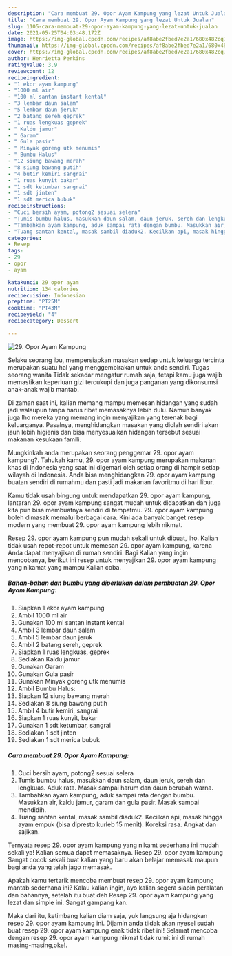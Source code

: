 ```yaml
---
description: "Cara membuat 29. Opor Ayam Kampung yang lezat Untuk Jualan"
title: "Cara membuat 29. Opor Ayam Kampung yang lezat Untuk Jualan"
slug: 1105-cara-membuat-29-opor-ayam-kampung-yang-lezat-untuk-jualan
date: 2021-05-25T04:03:48.172Z
image: https://img-global.cpcdn.com/recipes/af8abe2fbed7e2a1/680x482cq70/29-opor-ayam-kampung-foto-resep-utama.jpg
thumbnail: https://img-global.cpcdn.com/recipes/af8abe2fbed7e2a1/680x482cq70/29-opor-ayam-kampung-foto-resep-utama.jpg
cover: https://img-global.cpcdn.com/recipes/af8abe2fbed7e2a1/680x482cq70/29-opor-ayam-kampung-foto-resep-utama.jpg
author: Henrietta Perkins
ratingvalue: 3.9
reviewcount: 12
recipeingredient:
- "1 ekor ayam kampung"
- "1000 ml air"
- "100 ml santan instant kental"
- "3 lembar daun salam"
- "5 lembar daun jeruk"
- "2 batang sereh geprek"
- "1 ruas lengkuas geprek"
- " Kaldu jamur"
- " Garam"
- " Gula pasir"
- " Minyak goreng utk menumis"
- " Bumbu Halus"
- "12 siung bawang merah"
- "8 siung bawang putih"
- "4 butir kemiri sangrai"
- "1 ruas kunyit bakar"
- "1 sdt ketumbar sangrai"
- "1 sdt jinten"
- "1 sdt merica bubuk"
recipeinstructions:
- "Cuci bersih ayam, potong2 sesuai selera"
- "Tumis bumbu halus, masukkan daun salam, daun jeruk, sereh dan lengkuas. Aduk rata. Masak sampai harum dan daun berubah warna."
- "Tambahkan ayam kampung, aduk sampai rata dengan bumbu. Masukkan air, kaldu jamur, garam dan gula pasir. Masak sampai mendidih."
- "Tuang santan kental, masak sambil diaduk2. Kecilkan api, masak hingga ayam empuk (bisa dipresto kurleb 15 menit). Koreksi rasa. Angkat dan sajikan."
categories:
- Resep
tags:
- 29
- opor
- ayam

katakunci: 29 opor ayam 
nutrition: 134 calories
recipecuisine: Indonesian
preptime: "PT25M"
cooktime: "PT43M"
recipeyield: "4"
recipecategory: Dessert

---
```



![29. Opor Ayam Kampung](https://img-global.cpcdn.com/recipes/af8abe2fbed7e2a1/680x482cq70/29-opor-ayam-kampung-foto-resep-utama.jpg)

Selaku seorang ibu, mempersiapkan masakan sedap untuk keluarga tercinta merupakan suatu hal yang menggembirakan untuk anda sendiri. Tugas seorang  wanita Tidak sekadar mengatur rumah saja, tetapi kamu juga wajib memastikan keperluan gizi tercukupi dan juga panganan yang dikonsumsi anak-anak wajib mantab.

Di zaman  saat ini, kalian memang mampu memesan hidangan yang sudah jadi walaupun tanpa harus ribet memasaknya lebih dulu. Namun banyak juga lho mereka yang memang ingin menyajikan yang terenak bagi keluarganya. Pasalnya, menghidangkan masakan yang diolah sendiri akan jauh lebih higienis dan bisa menyesuaikan hidangan tersebut sesuai makanan kesukaan famili. 



Mungkinkah anda merupakan seorang penggemar 29. opor ayam kampung?. Tahukah kamu, 29. opor ayam kampung merupakan makanan khas di Indonesia yang saat ini digemari oleh setiap orang di hampir setiap wilayah di Indonesia. Anda bisa menghidangkan 29. opor ayam kampung buatan sendiri di rumahmu dan pasti jadi makanan favoritmu di hari libur.

Kamu tidak usah bingung untuk mendapatkan 29. opor ayam kampung, lantaran 29. opor ayam kampung sangat mudah untuk didapatkan dan juga kita pun bisa membuatnya sendiri di tempatmu. 29. opor ayam kampung boleh dimasak memalui berbagai cara. Kini ada banyak banget resep modern yang membuat 29. opor ayam kampung lebih nikmat.

Resep 29. opor ayam kampung pun mudah sekali untuk dibuat, lho. Kalian tidak usah repot-repot untuk memesan 29. opor ayam kampung, karena Anda dapat menyajikan di rumah sendiri. Bagi Kalian yang ingin mencobanya, berikut ini resep untuk menyajikan 29. opor ayam kampung yang nikamat yang mampu Kalian coba.

<!--inarticleads1-->

##### Bahan-bahan dan bumbu yang diperlukan dalam pembuatan 29. Opor Ayam Kampung:

1. Siapkan 1 ekor ayam kampung
1. Ambil 1000 ml air
1. Gunakan 100 ml santan instant kental
1. Ambil 3 lembar daun salam
1. Ambil 5 lembar daun jeruk
1. Ambil 2 batang sereh, geprek
1. Siapkan 1 ruas lengkuas, geprek
1. Sediakan  Kaldu jamur
1. Gunakan  Garam
1. Gunakan  Gula pasir
1. Gunakan  Minyak goreng utk menumis
1. Ambil  Bumbu Halus:
1. Siapkan 12 siung bawang merah
1. Sediakan 8 siung bawang putih
1. Ambil 4 butir kemiri, sangrai
1. Siapkan 1 ruas kunyit, bakar
1. Gunakan 1 sdt ketumbar, sangrai
1. Sediakan 1 sdt jinten
1. Sediakan 1 sdt merica bubuk




<!--inarticleads2-->

##### Cara membuat 29. Opor Ayam Kampung:

1. Cuci bersih ayam, potong2 sesuai selera
1. Tumis bumbu halus, masukkan daun salam, daun jeruk, sereh dan lengkuas. Aduk rata. Masak sampai harum dan daun berubah warna.
1. Tambahkan ayam kampung, aduk sampai rata dengan bumbu. Masukkan air, kaldu jamur, garam dan gula pasir. Masak sampai mendidih.
1. Tuang santan kental, masak sambil diaduk2. Kecilkan api, masak hingga ayam empuk (bisa dipresto kurleb 15 menit). Koreksi rasa. Angkat dan sajikan.




Ternyata resep 29. opor ayam kampung yang nikamt sederhana ini mudah sekali ya! Kalian semua dapat memasaknya. Resep 29. opor ayam kampung Sangat cocok sekali buat kalian yang baru akan belajar memasak maupun bagi anda yang telah jago memasak.

Apakah kamu tertarik mencoba membuat resep 29. opor ayam kampung mantab sederhana ini? Kalau kalian ingin, ayo kalian segera siapin peralatan dan bahannya, setelah itu buat deh Resep 29. opor ayam kampung yang lezat dan simple ini. Sangat gampang kan. 

Maka dari itu, ketimbang kalian diam saja, yuk langsung aja hidangkan resep 29. opor ayam kampung ini. Dijamin anda tiidak akan nyesel sudah buat resep 29. opor ayam kampung enak tidak ribet ini! Selamat mencoba dengan resep 29. opor ayam kampung nikmat tidak rumit ini di rumah masing-masing,oke!.

